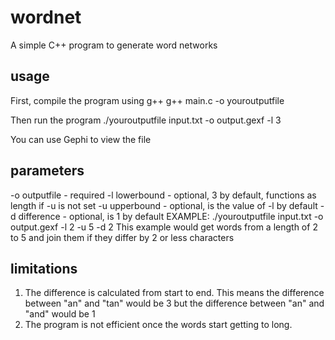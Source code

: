 # wordnet
A simple C++ program to generate word networks
## usage
First, compile the program using g++
g++ main.c -o youroutputfile

Then run the program
./youroutputfile input.txt -o output.gexf -l 3

You can use Gephi to view the file
## parameters
-o outputfile - required
-l lowerbound - optional, 3 by default, functions as length if -u is not set
-u upperbound - optional, is the value of -l by default
-d difference - optional, is 1 by default
EXAMPLE: ./youroutputfile input.txt -o output.gexf -l 2 -u 5 -d 2
This example would get words from a length of 2 to 5 and join them if they differ by 2 or less characters

## limitations
1. The difference is calculated from start to end. This means the difference between "an" and "tan" would be 3 but the difference between "an" and "and" would be 1
2. The program is not efficient once the words start getting to long.
